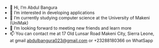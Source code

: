 - 👋 Hi, I’m Abdul Bangura
- 👀 I’m interested in developing applications
- 🌱 I’m currently studying computer science at the University of Makeni (UniMak)
- 💞️ I’m looking forward to meeting new friends and learn more
- 📫 You can contact me at 17 Old Lunsar Road Makeni City, Sierra Leone, at gmail abdulbangura023@gmail.com or +23288180366 on WhatSapp

<!---
BanguraAbdul/BanguraAbdul is a ✨ special ✨ repository because its `README.md` (this file) appears on your GitHub profile.
You can click the Preview link to take a look at your changes.
--->
